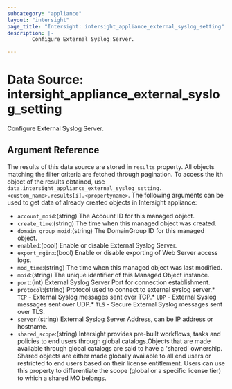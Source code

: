 ```yaml
---
subcategory: "appliance"
layout: "intersight"
page_title: "Intersight: intersight_appliance_external_syslog_setting"
description: |-
        Configure External Syslog Server.

---
```


# Data Source: intersight_appliance_external_syslog_setting
Configure External Syslog Server.
## Argument Reference
The results of this data source are stored in `results` property.
All objects matching the filter criteria are fetched through pagination.
To access the ith object of the results obtained, use `data.intersight_appliance_external_syslog_setting.<custom_name>.results[i].<propertyname>`.
The following arguments can be used to get data of already created objects in Intersight appliance:
* `account_moid`:(string) The Account ID for this managed object. 
* `create_time`:(string) The time when this managed object was created. 
* `domain_group_moid`:(string) The DomainGroup ID for this managed object. 
* `enabled`:(bool) Enable or disable External Syslog Server. 
* `export_nginx`:(bool) Enable or disable exporting of Web Server access logs. 
* `mod_time`:(string) The time when this managed object was last modified. 
* `moid`:(string) The unique identifier of this Managed Object instance. 
* `port`:(int) External Syslog Server Port for connection establishment. 
* `protocol`:(string) Protocol used to connect to external syslog server.* `TCP` - External Syslog messages sent over TCP.* `UDP` - External Syslog messages sent over UDP.* `TLS` - Secure External Syslog messages sent over TLS. 
* `server`:(string) External Syslog Server Address, can be IP address or hostname. 
* `shared_scope`:(string) Intersight provides pre-built workflows, tasks and policies to end users through global catalogs.Objects that are made available through global catalogs are said to have a 'shared' ownership. Shared objects are either made globally available to all end users or restricted to end users based on their license entitlement. Users can use this property to differentiate the scope (global or a specific license tier) to which a shared MO belongs. 
 
